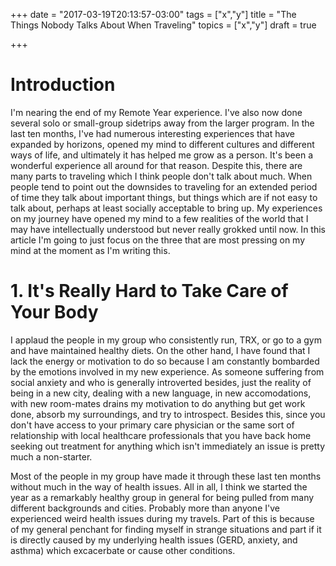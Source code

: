 +++
date = "2017-03-19T20:13:57-03:00"
tags = ["x","y"]
title = "The Things Nobody Talks About When Traveling"
topics = ["x","y"]
draft = true

+++

# Introduction

I'm nearing the end of my Remote Year experience.  I've also now done several solo or small-group sidetrips away from the larger program.  In the last ten months, I've had numerous interesting experiences that have expanded by horizons, opened my mind to different cultures and different ways of life, and ultimately it has helped me grow as a person.  It's been a wonderful experience all around for that reason.  Despite this, there are many parts to traveling which I think people don't talk about much.  When people tend to point out the downsides to traveling for an extended period of time they talk about important things, but things which are if not easy to talk about, perhaps at least socially acceptable to bring up.  My experiences on my journey have opened my mind to a few realities of the world that I may have intellectually understood but never really grokked until now.  In this article I'm going to just focus on the three that are most pressing on my mind at the moment as I'm writing this.


# 1. It's Really Hard to Take Care of Your Body

I applaud the people in my group who consistently run, TRX, or go to a gym and have maintained healthy diets.  On the other hand, I have found that I lack the energy or motivation to do so because I am constantly bombarded by the emotions involved in my new experience.  As someone suffering from social anxiety and who is generally introverted besides, just the reality of being in a new city, dealing with a new language, in new accomodations, with new room-mates drains my motivation to do anything but get work done, absorb my surroundings, and try to introspect.  Besides this, since you don't have access to your primary care physician or the same sort of relationship with local healthcare professionals that you have back home seeking out treatment for anything which isn't immediately an issue is pretty much a non-starter.

Most of the people in my group have made it through these last ten months without much in the way of health issues.  All in all, I think we started the year as a remarkably healthy group in general for being pulled from many different backgrounds and cities.  Probably more than anyone I've experienced weird health issues during my travels.  Part of this is because of my general penchant for finding myself in strange situations and part if it is directly caused by my underlying health issues (GERD, anxiety, and asthma) which excacerbate or cause other conditions.  
